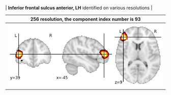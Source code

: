 


| **Inferior frontal sulcus anterior, LH** identified on various resolutions |

| 256 resolution, the component index number is 93|  
|:---:|  
| ![Component 256](../256/final/93.jpg "From component 256: Inferior frontal sulcus anterior, LH") |